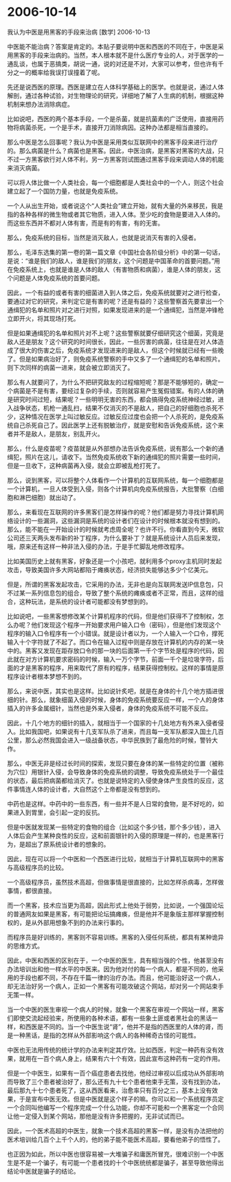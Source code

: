 # 2006-10-14

我认为中医是用黑客的手段来治病    [数学]  2006-10-13 

中医能不能治病？答案是肯定的。本贴子要说明中医和西医的不同在于，中医是采用黑客的手段来治病的。当然，本人根本就不是什么医疗专业的人，对于医学的一通乱谈，也属于恶搞类，胡说一通，说的对还是不对，大家可以参考，但也许有千分之一的概率给我误打误撞着了呢。 

先还是说西医的原理。西医是建立在人体科学基础上的医学。也就是说，通过人体解剖，通过各种试验，对生物理论的研究，详细地了解了人生病的机制，根据这种机制来想办法消除病症。 

比如说吧，西医的两个基本手段，一个是杀菌，就是抗菌素的广泛使用，直接用药物将病菌杀死，一个是手术，直接开刀消除病因。这种办法都是相当直接的。 

那么中医是怎么回事呢？我认为中医是采用类似互联网中的黑客手段来进行治疗的。那么病菌是什么？病菌也是黑客。因此，中医治病，是黑客对黑客的大战，只不过一方黑客欲行对人体不利，另一方黑客则试图通过黑客手段来调动人体的机能来消灭病菌。 

可以将人体比做一个人类社会，每一个细胞都是人类社会中的一个人，则这个社会建立起了一个国防力量，也就是免疫系统。 

一个人从出生开始，或者说这个“人类社会”建立开始，就有大量的外来移民，我是指的各种各样的微生物或者其它物质，进入人体。至少吃的食物是要进入人体的。而这些东西并不都对人体有害，而是有的有害，有的无害。 

那么，免疫系统的目标，当然是消灭敌人，也就是说消灭有害的入侵者。 

那么，毛泽东选集的第一卷的第一篇文章《中国社会各阶级分析》中的第一句话，是说：“谁是我们的敌人，谁是我们的朋友，这个问题是中国革命的首要问题。”用在免疫系统上，也就是谁是人体的敌人（有害物质和病菌），谁是人体的朋友，这个问题是人体免疫系统的首要问题。 

因此，一个有益的或者有害的细菌进入到人体之后，免疫系统就要对之进行检查，要通过对它的研究，来判定它是有害的呢？还是有益的？这些警察首先要拿出一个通缉犯的名单和照片对之进行对照，如果发现进来的是一个通缉犯，当然是冲锋枪立即开火，将其现场打死。 

但是如果通缉犯的名单和照片对不上呢？这些警察就要仔细研究这个细菌，究竟是敌人还是朋友？这个研究的时间很长，因此，一些厉害的病菌，往往是在对人体造成了很大的伤害之后，免疫系统才发现进来的是敌人，但这个时候就已经有一些晚了。但是如果病治好了，则免疫系统警察的手中又多了一个通缉犯的名单和照片。则下次同样的病菌一进来，就会被立即消灭了。 

那么有人就要问了，为什么不把研究敌友的过程缩短呢？那是不能够短的，确定一个病菌是不是有害，要经过复杂的手续，否则就容易产生冤假错案。有的人体的确是研究时间过短，结果呢？一些明明无害的东西，都会搞得免疫系统神经过敏，进入战争状态，机枪一通乱扫，结果不仅消灭的不是敌人，把自己的好细胞也杀死不少，这种情况在医学上叫过敏反应。过敏反应过度也会把一个人杀死的，是免疫系统自己杀死自己了。因此医学上还有脱敏治疗，就是安慰和告诉免疫系统，这个来者并不是敌人，是朋友，别乱开火。 

那么，什么是疫苗呢？疫苗就是从外部想办法告诉免疫系统，说有那么一个新的通缉犯，照片在这儿，请收下。当然免疫系统收下新的通缉犯的照片需要一些时间，但是一旦收下，这种病菌再入侵，就会立即被乱枪打死了。 

那么，说到黑客，可以将整个人体看作一个计算机的互联网系统，每一个细胞都是一个计算机，一旦人体受到入侵，则各个计算机向免疫系统报告，大批警察（白细胞和淋巴细胞）就出动了。 

那么，来看现在互联网的许多黑客们是怎样操作的呢？他们都是努力寻找计算机网络设计的一些漏洞，这些漏洞是系统的设计者们在设计的时候根本就没有想到的。那么，能不能在一开始设计的时候就考虑周全呢？也许不行。你看直到今天，微软公司还三天两头发布新的补丁程序，为什么要补丁？就是系统设计人员后来发现，哦，原来还有这样一种非法入侵的办法，于是手忙脚乱地修改程序。 

比如美国历史上就有黑客，好象还是一个小孩吧，就利用多个proxy主机同时发起攻击，导致美国许多大网站都陷于瘫痪状态，经济损失能够达多少个亿美元。 

但是，所谓的黑客发起攻击，它采用的办法，无非也是向互联网发送IP信息包，只不过某一系列信息包的组合，导致了整个系统的瘫痪或者不正常，而且，这样的组合，这种玩法，是系统的设计者可能都没有梦想到的。 

比如说吧，一些黑客想修改某个计算机程序的代码，但是他们获得不了控制权，怎么办呢？他们发现这个程序一开始要求用户输入口令（密码），但是他们发现这个程序的输入口令程序有一个小错误。就是设计者以为，一个人输入一个口令，撑死输入十个字符就了不起了。而口令在输入过程中则是存放在计算机的内存的某一块中的。黑客又发现在距存放口令的那一块的后面第一千个字节处是程序的代码，因此就在对方计算机要求密码的时候，输入一万个字节，前面一千个是垃圾字符，后面的才是黑客的程序，用来取代了原有的程序，结果获得控制权。这样的事情是原程序设计者根本梦想不到的。 

那么，来说中医，其实也是这样。比如说针炙吧，就是在身体的十几个地方插进很细的针。那么，就象细菌入侵的时候，身体的免疫系统要反应一样，一个人的身体插入的许多金属细针，当然也是外来入侵者，身体的免疫系统不可能不反应。 

因此，十几个地方的细针的插入，就相当于一个国家的十几处地方有外来入侵者侵入。比如我国吧，如果说有十几支军队杀了进来，而且每一支军队都深入国土几百公里，那么必然我国会进入一级战备状态，中华民族到了最危险的时候，警铃大作。 

那么，中医无非是经过长时间的探索，发现只要在身体的某一些特定的位置（被称为穴位）用银针入侵，会导致身体的免疫系统的调整，导致免疫系统处于一个最佳的状态，最后把病菌都给消灭了。也就是说特定的入侵使身体产生良性的反应，这件事情连人体的设计者，大自然这个上帝都是没有想到的。 

中药也是这样。中药中的一些东西，有一些并不是人日常的食物，是不好吃的，如果进入到胃里，会引起一定的反抗。 

但是中医就发现某一些特定的食物的组合（比如这个多少钱，那个多少钱），进入人体后会产生某种良性的反应，这和前面银针的入侵的原理是一样的，也是黑客行为，是超出了原系统设计者的想象的。 

因此，现在可以将一个中医和一个西医进行比较，就相当于计算机互联网中的黑客与高级程序员的比较。 

一个高级程序员，虽然技术高超，但做事情是很直接的，比如怎样杀病毒，怎样做事情，都很直接。 

而一个黑客，技术应当更为高超，因此形式上他处于弱势，比如说，一个强国论坛的普通网友如果是黑客，有可能把论坛搞瘫痪，但是他并不是象版主那样掌握控制权的，是从外部用想象不到的办法来行事的。 

而程序员是好训练的，黑客则不容易训练。黑客的入侵任何系统，都具有某种诡异的思维方式。 

因此，中医和西医的区别在于，一个中医的医生，具有相当强的个性，他甚至没有办法培训出和他一样水平的中医来。因为他对付的每一个病人，都是不同的，他采用的手段也都不同，不存在千篇一律的治疗办法。而且，他可能治好这一个病人，却无法治好另一个病人，正如一个黑客有可能攻破这个网站，却对另一个网站束手无策一样。 

当一个中医的医生审视一个病人的时候，就象一个黑客在审视一个网站一样，黑客们即使交流起经验来，所使用的各种术语，都有一些象土匪或者黑社会的黑话一样，和西医是不同的。当一个中医生说“肾”，他并不是指的西医里的人体的肾，而是一种黑话，是指的怎样从外部影响这个病人的各种稀奇古怪的可能性。 

中医也无法用传统的统计学的办法来判定其疗效。比如西医，判定一种药有没有效果，就用在一百个病人身上，结果有六十个有效，因此宣布这种药有一定的作用。 

但是一个中医生，如果有一百个癌症患者去找他，他经过审视以后成功从外部影响而导致了三个患者被治好了，那么还有九十七个患者他束手无策，没有找到办法，最后那九十七个患者死了，这从西医看来，治愈率只有百分之三，基本上没有效果，于是宣布中医无效。但是中医就是这个样子的嘛。你可以和一个系统程序员定一个合同叫他编写一个程序完成一个什么功能，你却不可能和一个黑客定一个合同让他一定侵入到某个网站，那他是没有许多把握的，无非试试而已。 

因此，一个医术高超的中医生，就象一个技术高超的黑客一样，是没有办法把他的医术培训给几百个上千个人的，他的弟子能不能医术高超，要看他弟子的悟性了。 

也正因为如此，所以中医也很容易被一大堆骗子和庸医所冒充，很难识别一个中医生是不是一个骗子，有可能一个患者找的十个中医统统都是骗子，甚至导致他得出结论中医就是骗子的结论。
